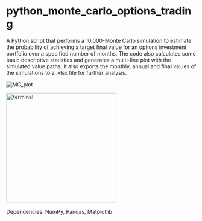 # python_monte_carlo_options_trading

A Python script that performs a 10,000-Monte Carlo simulation to estimate the probability of achieving a target final value for an options investment portfolio over a specified number of months. The code also calculates some basic descriptive statistics and generates a multi-line plot with the simulated value paths. It also exports the monthly, annual and final values of the simulations to a .xlsx file for further analysis.


![MC_plot](https://github.com/vslgrf86/monte_carlo_options_trading/assets/58788051/25cb1c48-2e71-44aa-bc0f-59cc4391c39a)

<img width="292" alt="terminal" src="https://github.com/vslgrf86/python_monte_carlo_options_trading/assets/58788051/0e59c534-939f-4eee-9cdc-b551d48a5f58">

Dependencies: NumPy, Pandas, Matplotlib
